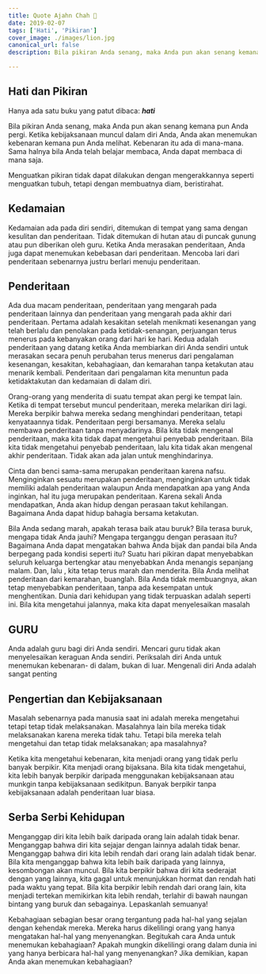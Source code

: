```yaml
---
title: Quote Ajahn Chah 🎉
date: 2019-02-07
tags: ['Hati', 'Pikiran']
cover_image: ./images/lion.jpg
canonical_url: false
description: Bila pikiran Anda senang, maka Anda pun akan senang kemana pun Anda pergi. Ketika kebijaksanaan muncul dalam diri Anda, Anda akan menemukan kebenaran kemana pun Anda melihat. Kebenaran itu ada di mana-mana. Sama halnya bila Anda telah belajar membaca, Anda dapat membaca di mana saja.

---
```


## Hati dan Pikiran


Hanya ada satu buku yang patut dibaca: **_hati_**

Bila pikiran Anda senang, maka Anda pun akan senang kemana pun Anda pergi. Ketika kebijaksanaan muncul dalam diri Anda, Anda akan menemukan kebenaran kemana pun Anda melihat. Kebenaran itu ada di mana-mana. Sama halnya bila Anda telah belajar membaca, Anda dapat membaca di mana saja.

Menguatkan pikiran tidak dapat dilakukan dengan mengerakkannya seperti menguatkan tubuh, tetapi dengan membuatnya diam, beristirahat.


## Kedamaian
Kedamaian ada pada diri sendiri, ditemukan di tempat yang sama dengan kesulitan dan penderitaan. Tidak ditemukan di hutan atau di puncak gunung atau pun diberikan oleh guru. Ketika Anda merasakan penderitaan, Anda juga dapat menemukan kebebasan dari penderitaan. Mencoba lari dari penderitaan sebenarnya justru berlari menuju penderitaan.

## Penderitaan

Ada dua macam penderitaan, penderitaan yang mengarah pada penderitaan lainnya dan penderitaan yang mengarah pada akhir dari penderitaan. 
Pertama adalah kesakitan setelah menikmati kesenangan yang telah berlalu dan penolakan pada ketidak-senangan, perjuangan terus menerus pada kebanyakan orang dari hari ke hari. 
Kedua adalah penderitaan yang datang ketika Anda membiarkan diri Anda sendiri untuk merasakan secara penuh perubahan terus menerus dari pengalaman kesenangan, kesakitan, kebahagiaan, dan kemarahan tanpa ketakutan atau menarik kembali.
Penderitaan dari pengalaman kita menuntun pada ketidaktakutan dan kedamaian di dalam diri.

Orang-orang yang menderita di suatu tempat akan pergi ke tempat lain. Ketika di tempat tersebut muncul penderitaan, mereka melarikan diri lagi. Mereka berpikir bahwa mereka sedang menghindari penderitaan, tetapi kenyataannya tidak. Penderitaan pergi bersamanya. Mereka selalu membawa penderitaan tanpa menyadarinya. Bila kita tidak mengenal penderitaan, maka kita tidak dapat mengetahui penyebab penderitaan. Bila kita tidak mengetahui penyebab penderitaan, lalu kita tidak akan mengenal akhir penderitaan. Tidak akan ada jalan untuk menghindarinya.

Cinta dan benci sama-sama merupakan penderitaan karena nafsu. Menginginkan sesuatu merupakan penderitaan, menginginkan untuk tidak memiliki adalah penderitaan walaupun Anda mendapatkan apa yang Anda inginkan, hal itu juga merupakan penderitaan. Karena sekali Anda mendapatkan, Anda akan hidup dengan perasaan takut kehilangan. Bagaimana Anda dapat hidup bahagia bersama ketakutan.

Bila Anda sedang marah, apakah terasa baik atau buruk? Bila terasa buruk, mengapa tidak Anda jauhi? Mengapa terganggu dengan perasaan itu? Bagaimana Anda dapat mengatakan bahwa Anda bijak dan pandai bila Anda berpegang pada kondisi seperti itu? Suatu hari pikiran dapat menyebabkan seluruh keluarga bertengkar atau menyebabkan Anda menangis sepanjang malam. Dan, lalu , kita tetap terus marah dan menderita. Bila Anda melihat penderitaan dari kemarahan, buanglah. Bila Anda tidak membuangnya, akan tetap menyebabkan penderitaan, tanpa ada kesempatan untuk menghentikan. Dunia dari kehidupan yang tidak terpuaskan adalah seperti ini. Bila kita mengetahui jalannya, maka kita dapat menyelesaikan masalah

## GURU

Anda adalah guru bagi diri Anda sendiri. Mencari guru tidak akan menyelesaikan keraguan Anda sendiri. Periksalah diri Anda untuk menemukan kebenaran- di dalam, bukan di luar. Mengenali diri Anda adalah sangat penting

## Pengertian dan Kebijaksanaan

Masalah sebenarnya pada manusia saat ini adalah mereka mengetahui tetapi tetap tidak melaksanakan. Masalahnya lain bila mereka tidak melaksanakan karena mereka tidak tahu. Tetapi bila mereka telah mengetahui dan tetap tidak melaksanakan; apa masalahnya?

Ketika kita mengetahui kebenaran, kita menjadi orang yang tidak perlu banyak berpikir. Kita menjadi orang bijaksana. Bila kita tidak mengetahui, kita lebih banyak berpikir daripada menggunakan kebijaksanaan atau munkgin tanpa kebijaksanaan sedikitpun. Banyak berpikir tanpa kebijaksanaan adalah penderitaan luar biasa.


## Serba Serbi Kehidupan

Menganggap diri kita lebih baik daripada orang lain adalah tidak benar. Menganggap bahwa diri kita sejajar dengan lainnya adalah tidak benar. Menganggap bahwa diri kita lebih rendah dari orang lain adalah tidak benar. Bila kita menganggap bahwa kita lebih baik daripada yang lainnya, kesombongan akan muncul. Bila kita berpikir bahwa diri kita sederajat dengan yang lainnya, kita gagal untuk menunjukkan hormat dan rendah hati pada waktu yang tepat. Bila kita berpikir lebih rendah dari orang lain, kita menjadi tertekan memikirkan kita lebih rendah, terlahir di bawah naungan bintang yang buruk dan sebagainya. Lepaskanlah semuanya!

Kebahagiaan sebagian besar orang tergantung pada hal-hal yang sejalan dengan kehendak mereka. Mereka harus dikelilingi orang yang hanya mengatakan hal-hal yang menyenangkan. Begitukah cara Anda untuk menemukan kebahagiaan? Apakah mungkin dikelilingi orang dalam dunia ini yang hanya berbicara hal-hal yang menyenangkan? Jika demikian, kapan Anda akan menemukan kebahagiaan?
